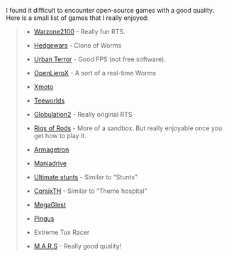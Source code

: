 I found it difficult to encounter open-source games with a good quality. Here
is a small list of games that I really enjoyed:

>   * [Warzone2100](http://wz2100.net/) \- Really fun RTS.
>
>   * [Hedgewars](http://hedgewars.org/) \- Clone of Worms
>
>   * [Urban Terror](http://www.urbanterror.info/home/) \- Good FPS (not free
> software).
>
>   * [OpenLieroX](http://www.openlierox.net/) \- A sort of a real-time Worms
>
>   * [Xmoto](http://xmoto.tuxfamily.org/)
>
>   * [Teeworlds](http://www.teeworlds.com/)
>
>   * [Globulation2](http://globulation2.org/) \- Really original RTS
>
>   * [Rigs of Rods](http://www.rigsofrods.com/) \- More of a sandbox. But
> really enjoyable once you get how to play it.
>
>   * [Armagetron](http://armagetronad.net/)
>
>   * [Maniadrive](http://maniadrive.raydium.org/)
>
>   * [Ultimate stunts](http://www.ultimatestunts.nl/) \- Similar to “Stunts”
>
>   * [CorsixTH](https://code.google.com/p/corsix-th/) \- Similar to “Theme
> hospital”
>
>   * [MegaGlest](http://megaglest.org/)
>
>   * [Pingus](http://pingus.seul.org/)
>
>   * Extreme Tux Racer
>
>   * [M.A.R.S](http://mars-game.sourceforge.net/) \- Really good quality!
>
>

